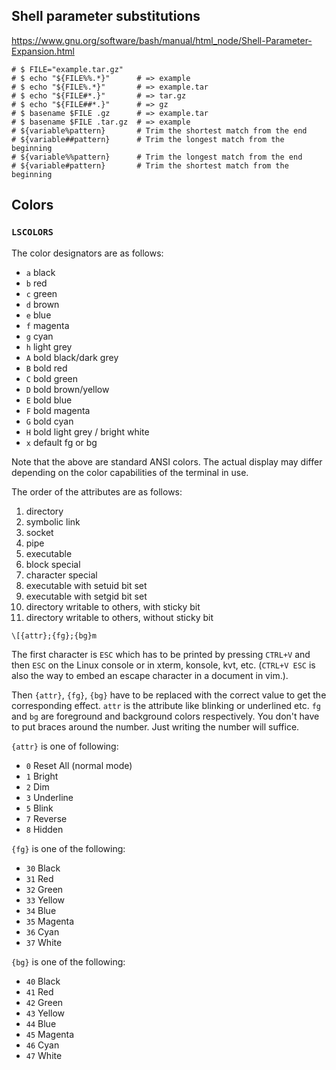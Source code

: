 Shell parameter substitutions
-----------------------------

<https://www.gnu.org/software/bash/manual/html_node/Shell-Parameter-Expansion.html>

    # $ FILE="example.tar.gz"
    # $ echo "${FILE%%.*}"      # => example
    # $ echo "${FILE%.*}"       # => example.tar
    # $ echo "${FILE#*.}"       # => tar.gz
    # $ echo "${FILE##*.}"      # => gz
    # $ basename $FILE .gz      # => example.tar
    # $ basename $FILE .tar.gz  # => example
    # ${variable%pattern}       # Trim the shortest match from the end
    # ${variable##pattern}      # Trim the longest match from the beginning
    # ${variable%%pattern}      # Trim the longest match from the end
    # ${variable#pattern}       # Trim the shortest match from the beginning


Colors
------

### `LSCOLORS`

The color designators are as follows:

* `a` black
* `b` red
* `c` green
* `d` brown
* `e` blue
* `f` magenta
* `g` cyan
* `h` light grey
* `A` bold black/dark grey
* `B` bold red
* `C` bold green
* `D` bold brown/yellow
* `E` bold blue
* `F` bold magenta
* `G` bold cyan
* `H` bold light grey / bright white
* `x` default fg or bg

Note that the above are standard ANSI colors. The actual display may differ depending on the color
capabilities of the terminal in use.

The order of the attributes are as follows:

1.  directory
2.  symbolic link
3.  socket
4.  pipe
5.  executable
6.  block special
7.  character special
8.  executable with setuid bit set
9.  executable with setgid bit set
10. directory writable to others, with sticky bit
11. directory writable to others, without sticky bit

`\[{attr};{fg};{bg}m`

The first character is `ESC` which has to be printed by pressing `CTRL+V` and then `ESC` on the
Linux console or in xterm, konsole, kvt, etc. (`CTRL+V ESC` is also the way to embed an
escape character in a document in vim.).

Then `{attr}`, `{fg}`, `{bg}` have to be replaced with the correct value to get the corresponding effect.
`attr` is the attribute like blinking or underlined etc. `fg` and `bg` are foreground and background colors respectively.
You don't have to put braces around the number. Just writing the number will suffice.

`{attr}` is one of following:

* `0`   Reset All (normal mode)
* `1`   Bright
* `2`   Dim
* `3`   Underline
* `5`   Blink
* `7`   Reverse
* `8`   Hidden

`{fg}` is one of the following:

* `30` Black
* `31` Red
* `32` Green
* `33` Yellow
* `34` Blue
* `35` Magenta
* `36` Cyan
* `37` White

`{bg}` is one of the following:

* `40` Black
* `41` Red
* `42` Green
* `43` Yellow
* `44` Blue
* `45` Magenta
* `46` Cyan
* `47` White

